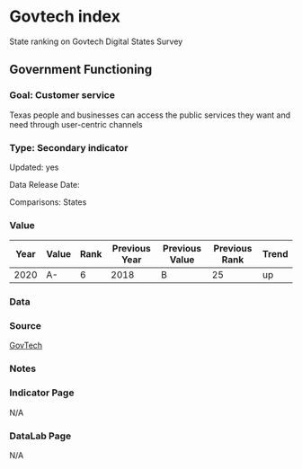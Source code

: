 # Govtech index

State ranking on Govtech Digital States Survey

## Government Functioning

### Goal: Customer service

Texas people and businesses can access the public services they want and need through user-centric channels

### Type: Secondary indicator

Updated: yes

Data Release Date: 

Comparisons: States

### Value

| Year      |  Value      | Rank        | Previous Year | Previous Value | Previous Rank | Trend | 
| ----------- | ----------- | ----------- | ----------- | ----------- | ----------- | -----------|
|   2020      |     A-      |      6      |    2018     |      B      |     25      |     up     | 

### Data

### Source

[GovTech](https://www.govtech.com/cdg/digital-states/digital-states-survey-2020-results-announced.html)

### Notes

### Indicator Page

N/A


### DataLab Page

N/A
